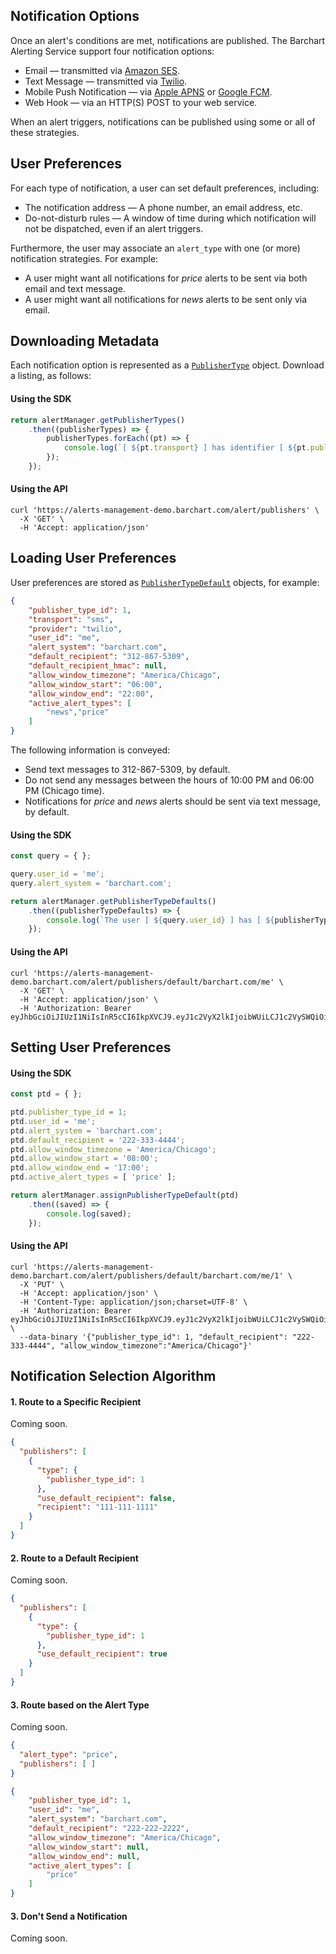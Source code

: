 ## Notification Options

Once an alert's conditions are met, notifications are published. The Barchart Alerting Service support four notification options:

* Email — transmitted via [Amazon SES](https://aws.amazon.com/ses/).
* Text Message — transmitted via [Twilio](https://www.twilio.com/).
* Mobile Push Notification — via [Apple APNS](https://en.wikipedia.org/wiki/Apple_Push_Notification_service) or [Google FCM](https://firebase.google.com/docs/cloud-messaging).
* Web Hook — via an HTTP(S) POST to your web service.

When an alert triggers, notifications can be published using some or all of these strategies.

## User Preferences

For each type of notification, a user can set default preferences, including:

* The notification address — A phone number, an email address, etc.
* Do-not-disturb rules — A window of time during which notification will not be dispatched, even if an alert triggers.

Furthermore, the user may associate an ```alert_type``` with one (or more) notification strategies. For example:

* A user might want all notifications for _price_ alerts to be sent via both email and text message. 
* A user might want all notifications for _news_ alerts to be sent only via email.

## Downloading Metadata

Each notification option is represented as a [```PublisherType```](/content/sdk/lib-data?id=schemapublishertype) object. Download a listing, as follows:

#### Using the SDK

```js
return alertManager.getPublisherTypes()
	.then((publisherTypes) => {
		publisherTypes.forEach((pt) => {
			console.log(`[ ${pt.transport} ] has identifier [ ${pt.publisher_type_id} ]`);	
		});	
	});
```

#### Using the API

```shell
curl 'https://alerts-management-demo.barchart.com/alert/publishers' \ 
  -X 'GET' \
  -H 'Accept: application/json'
```

## Loading User Preferences

User preferences are stored as [```PublisherTypeDefault```](/content/sdk/lib-data?id=schemapublishertypedefault) objects, for example:

```json
{
	"publisher_type_id": 1,
	"transport": "sms",
	"provider": "twilio",
	"user_id": "me",
	"alert_system": "barchart.com",
	"default_recipient": "312-867-5309",
	"default_recipient_hmac": null,
	"allow_window_timezone": "America/Chicago",
	"allow_window_start": "06:00",
	"allow_window_end": "22:00",
	"active_alert_types": [
		"news","price"
	]
}
```

The following information is conveyed:

* Send text messages to 312-867-5309, by default.
* Do not send any messages between the hours of 10:00 PM and 06:00 PM (Chicago time).
* Notifications for _price_ and _news_ alerts should be sent via text message, by default.

#### Using the SDK

```js
const query = { };

query.user_id = 'me';
query.alert_system = 'barchart.com';

return alertManager.getPublisherTypeDefaults()
	.then((publisherTypeDefaults) => {
		console.log(`The user [ ${query.user_id} ] has [ ${publisherTypeDefaults.length} ] preferences`);
	});
```

#### Using the API

```shell
curl 'https://alerts-management-demo.barchart.com/alert/publishers/default/barchart.com/me' \
  -X 'GET' \
  -H 'Accept: application/json' \
  -H 'Authorization: Bearer eyJhbGciOiJIUzI1NiIsInR5cCI6IkpXVCJ9.eyJ1c2VyX2lkIjoibWUiLCJ1c2VySWQiOiJtZSIsImFsZXJ0X3N5c3RlbSI6ImJhcmNoYXJ0LmNvbSIsImNvbnRleHRJZCI6ImJhcmNoYXJ0LmNvbSIsImlhdCI6MTYwODI5MzQzM30.QFY6GphC1tGXJPNExJw2nqnjfU8heYTvKw16OKusQPw' 
```

## Setting User Preferences

#### Using the SDK

```js
const ptd = { };

ptd.publisher_type_id = 1;
ptd.user_id = 'me';
ptd.alert_system = 'barchart.com';
ptd.default_recipient = '222-333-4444';
ptd.allow_window_timezone = 'America/Chicago';
ptd.allow_window_start = '08:00';
ptd.allow_window_end = '17:00';
ptd.active_alert_types = [ 'price' ];

return alertManager.assignPublisherTypeDefault(ptd)
	.then((saved) => {
		console.log(saved);
	});
```

#### Using the API

```shell
curl 'https://alerts-management-demo.barchart.com/alert/publishers/default/barchart.com/me/1' \
  -X 'PUT' \
  -H 'Accept: application/json' \
  -H 'Content-Type: application/json;charset=UTF-8' \
  -H 'Authorization: Bearer eyJhbGciOiJIUzI1NiIsInR5cCI6IkpXVCJ9.eyJ1c2VyX2lkIjoibWUiLCJ1c2VySWQiOiJtZSIsImFsZXJ0X3N5c3RlbSI6ImJhcmNoYXJ0LmNvbSIsImNvbnRleHRJZCI6ImJhcmNoYXJ0LmNvbSIsImlhdCI6MTYwODI5MzQzM30.QFY6GphC1tGXJPNExJw2nqnjfU8heYTvKw16OKusQPw' \
  --data-binary '{"publisher_type_id": 1, "default_recipient": "222-333-4444", "allow_window_timezone":"America/Chicago"}'
```

## Notification Selection Algorithm

#### 1. Route to a Specific Recipient

Coming soon.

```json
{
  "publishers": [
	{
	  "type": {
		"publisher_type_id": 1
	  },
	  "use_default_recipient": false,
	  "recipient": "111-111-1111"
	}
  ]
}
```

#### 2. Route to a Default Recipient

Coming soon.

```json
{
  "publishers": [
	{
	  "type": {
		"publisher_type_id": 1
	  },
	  "use_default_recipient": true
	}
  ]
}
```

#### 3. Route based on the Alert Type

Coming soon.

```json
{
  "alert_type": "price",
  "publishers": [ ]
}
```

```json
{
	"publisher_type_id": 1,
	"user_id": "me",
	"alert_system": "barchart.com",
	"default_recipient": "222-222-2222",
	"allow_window_timezone": "America/Chicago",
	"allow_window_start": null,
	"allow_window_end": null,
	"active_alert_types": [
		"price"
	]
}
```

#### 3. Don't Send a Notification

Coming soon.





